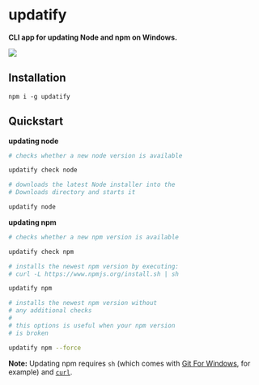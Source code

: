 
# updatify

**CLI app for updating Node and npm on Windows.**

[![](https://img.shields.io/node/v/updatify.svg)](https://www.npmjs.com/package/updatify)

## Installation

```
npm i -g updatify
```

## Quickstart

**updating node**

```bash
# checks whether a new node version is available

updatify check node

# downloads the latest Node installer into the
# Downloads directory and starts it

updatify node
```

**updating npm**

```bash
# checks whether a new npm version is available

updatify check npm

# installs the newest npm version by executing:
# curl -L https://www.npmjs.org/install.sh | sh

updatify npm

# installs the newest npm version without
# any additional checks
#
# this options is useful when your npm version
# is broken

updatify npm --force
```
**Note:** Updating npm requires `sh` (which comes with [Git For Windows](https://git-for-windows.github.io/), for example) and [`curl`](https://curl.haxx.se/).
